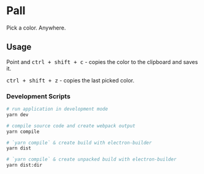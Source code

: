 # Pall

Pick a color. Anywhere.

## Usage

Point and <kbd>ctrl + shift + c</kbd> - copies the color to the clipboard and saves it.

<kbd>ctrl + shift + z</kbd> - copies the last picked color.

### Development Scripts

```bash
# run application in development mode
yarn dev

# compile source code and create webpack output
yarn compile

# `yarn compile` & create build with electron-builder
yarn dist

# `yarn compile` & create unpacked build with electron-builder
yarn dist:dir
```
